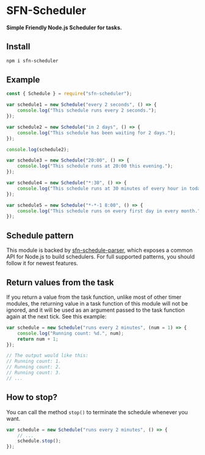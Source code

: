 # SFN-Scheduler

**Simple Friendly Node.js Scheduler for tasks.**

## Install

```sh
npm i sfn-scheduler
```

## Example

```javascript
const { Schedule } = require("sfn-scheduler");

var schedule1 = new Schedule("every 2 seconds", () => {
    console.log("This schedule runs every 2 seconds.");
});

var schedule2 = new Schedule("in 2 days", () => {
    console.log("This schedule has been waiting for 2 days.");
});

console.log(schedule2);

var schedule3 = new Schedule("20:00", () => {
    console.log("This schedule runs at 20:00 this evening.");
});

var schedule4 = new Schedule("*:30", () => {
    console.log("This schedule runs at 30 minutes of every hour in today.");
});

var schedule5 = new Schedule("*-*-1 8:00", () => {
    console.log("This schedule runs on every first day in every month.");
});
```

## Schedule pattern

This module is backed by 
[sfn-schedule-parser](https://github.com/hyurl/sfn-schedule-parser), which 
exposes a common API for Node.js to build schedulers. For full supported 
patterns, you should follow it for newest features.

## Return values from the task

If you return a value from the task function, unlike most of other timer 
modules, the returning value in a task function of this module will not be 
ignored, and it will be used as an argument passed to the task function again 
at the next tick. See this example:

```javascript
var schedule = new Schedule("runs every 2 minutes", (num = 1) => {
    console.log("Running count: %d.", num);
    return num + 1;
});

// The output would like this:
// Running count: 1.
// Running count: 2.
// Running count: 3.
// ...
```

## How to stop?

You can call the method `stop()` to terminate the schedule whenever you want.

```javascript
var schedule = new Schedule("runs every 2 minutes", () => {
    // ...
    schedule.stop();
});
```